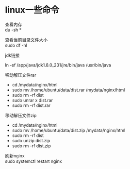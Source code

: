 # linux一些命令

查看内存  
du -sh *  

查看当前目录文件大小  
sudo df -hl  

jdk链接  

ln -sf /app/java/jdk1.8.0_231/jre/bin/java /usr/bin/java

移动解压文件rar
* cd /mydata/nginx/html
* sudo mv /home/ubuntu/data/dist.rar /mydata/nginx/html
* sudo rm -rf dist
* sudo unrar x dist.rar
* sudo rm -rf dist.rar

移动解压文件zip
* cd /mydata/nginx/html
* sudo mv /home/ubuntu/data/dist.zip /mydata/nginx/html
* sudo rm -rf dist
* sudo unzip dist.zip
* sudo rm -rf dist.zip

刷新nginx  
sudo systemctl restart nginx
